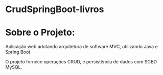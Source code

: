 ﻿# CrudSpringBoot-livros
# Sobre o Projeto:

Aplicação web adotando arquitetura de software MVC, utilizando Java e Spring Boot. 

O projeto fornece operações CRUD, e persistência de dados com SGBD MySQL. 

